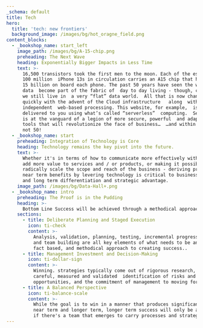 ```yaml
---
_schema: default
title: Tech
hero:
  title: 'tech: new frontiers'
  background_image: /images/bg/hot_oragne_field.png
content_blocks:
  - _bookshop_name: start_left
    image_path: /images/bg/A-15-chip.png
    preheading: The Next Wave
    heading: Exponentially Bigger Impacts in Less Time
    text: >-
      16,500 transistors took the first men to the moon. Each of the estimated
      100 million  iPhone 13s in circulation carries an A15 chip that has over
      15 billion on board each phone. The past 50 years have seen the world of
      data  become part of the fabric of  day to day living - though, curiously,
      we still live in  a very “flat” data world.  All that is now changing
      quickly with the advent of the Cloud infrastructure   along  with hardware
      independent  web-based processing. This website, for example,  is being
      delivered to you using what’s called “serverless”  computing.  Serverless
      is at the vanguard of a legion of more secure, powerful  and adaptable 
      tools that will revolutionize the face of business…  …and within 10 years,
      not 50!
  - _bookshop_name: start
    preheading: Integration of Technology is Core
    heading: Technology remains the key pivot into the future.
    text: >-
      Whether it's in terms of how to communicate more effectively with consumers,
      add more value to services and / or products, or making it possible to 
      radically scale the scope and reach of the business - deriving practical and 
      near term benefits by levering technology is critical to business productivity 
      and long term differentiation and strategic advantage.
    image_path: /images/bg/Data-Hall+.png
  - _bookshop_name: intro
    preheading: The Proof is in the Pudding
    heading: >-
      Bottom Line Success will be achieved through a methodical approach 
    sections:
      - title: Deliberate Planning and Staged Execution
        icon: ti-check
        content: >-
          Analysis, validation, planning, testing, incremental progress
          and team building are all key elements of what needs to be an explicit,
          fact based, and methodical approach to creating success.. 
      - title: Management Investment and Decision-Making
        icon: ti-dollar-sign
        content: >-
          Winning. strategies typically come out of rigorous research, 
          careful, measured and validated  identification of risks and 
          opportunities, and the commitment of management to moving forward.
      - title: A Balanced Perspective
        icon: ti-balance-scale
        content: >-
          While the goal is to win in a manner that produces significant gains
          near term and longer term, longer term success will only be achieved 
          if there's a team that emerges to carry processes and strategies forward.
---
```


